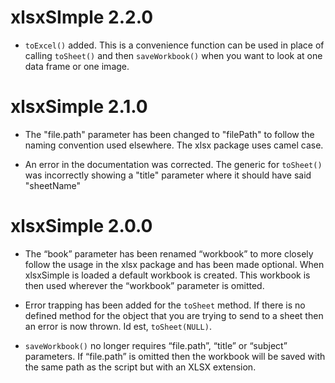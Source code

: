 # xlsxSImple 2.2.0

* `toExcel()` added. This is a convenience function can be used in place of calling `toSheet()` 
  and then `saveWorkbook()` when you want to look at one data frame or one image. 
  
# xlsxSimple 2.1.0

* The "file.path" parameter has been changed to "filePath" to follow the naming convention 
used elsewhere. The xlsx package uses camel case.  

* An error in the documentation was corrected. The generic for `toSheet()` was incorrectly 
showing a "title" parameter where it should have said "sheetName"

# xlsxSimple 2.0.0

* The “book” parameter has been renamed “workbook” to more closely follow the usage in the
  xlsx package and has been made optional. When xlsxSimple is loaded a default workbook is
  created. This workbook is then used wherever the “workbook” parameter is omitted.
  
* Error trapping has been added for the `toSheet` method. If there is no defined method for the
  object that you are trying to send to a sheet then an error is now thrown. Id est, `toSheet(NULL)`.
  
* `saveWorkbook()` no longer requires “file.path”, “title” or “subject” parameters. If “file.path” is
  omitted then the workbook will be saved with the same path as the script but with an XLSX
  extension.